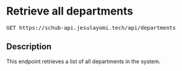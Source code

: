 # Retrieve all departments

<pre id='liveapi-code'>GET https://schub-api.jesulayomi.tech/api/departments
</pre>

## Description
This endpoint retrieves a list of all departments in the system.

